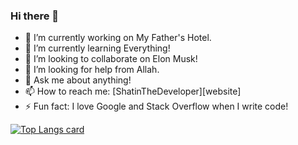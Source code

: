 ### Hi there 👋

<!--
**shafinthedeveloper/shafinthedeveloper** is a ✨ _special_ ✨ repository because its `README.md` (this file) appears on your GitHub profile.

Here are some ideas to get you started:

- 🔭 I’m currently working on ...
- 🌱 I’m currently learning ...
- 👯 I’m looking to collaborate on ...
- 🤔 I’m looking for help with ...
- 💬 Ask me about ...
- 📫 How to reach me: ...
- 😄 Pronouns: ...
- ⚡ Fun fact: ...
-->
- 🔭 I’m currently working on My Father's Hotel.
- 🌱 I’m currently learning Everything!
- 👯 I’m looking to collaborate on Elon Musk!
- 🤔 I’m looking for help from Allah.
- 💬 Ask me about anything!
- 📫 How to reach me: [ShatinTheDeveloper][website]
- ⚡ Fun fact: I love Google and Stack Overflow when I write code! 


[![Top Langs card](https://github-readme-stats.vercel.app/api/top-langs/?username=shafinthedeveloper&card_width=550)](https://github.com/shafinthedeveloper/shafinthedeveloper)
